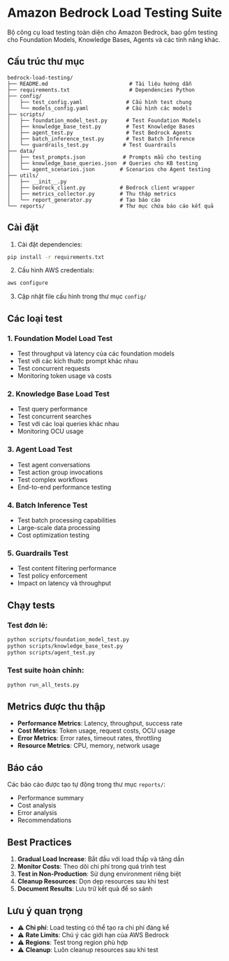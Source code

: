 # Amazon Bedrock Load Testing Suite

Bộ công cụ load testing toàn diện cho Amazon Bedrock, bao gồm testing cho Foundation Models, Knowledge Bases, Agents và các tính năng khác.

## Cấu trúc thư mục

```
bedrock-load-testing/
├── README.md                          # Tài liệu hướng dẫn
├── requirements.txt                   # Dependencies Python
├── config/
│   ├── test_config.yaml              # Cấu hình test chung
│   └── models_config.yaml            # Cấu hình các models
├── scripts/
│   ├── foundation_model_test.py      # Test Foundation Models
│   ├── knowledge_base_test.py        # Test Knowledge Bases
│   ├── agent_test.py                 # Test Bedrock Agents
│   ├── batch_inference_test.py       # Test Batch Inference
│   └── guardrails_test.py           # Test Guardrails
├── data/
│   ├── test_prompts.json            # Prompts mẫu cho testing
│   ├── knowledge_base_queries.json  # Queries cho KB testing
│   └── agent_scenarios.json        # Scenarios cho Agent testing
├── utils/
│   ├── __init__.py
│   ├── bedrock_client.py           # Bedrock client wrapper
│   ├── metrics_collector.py        # Thu thập metrics
│   └── report_generator.py         # Tạo báo cáo
└── reports/                        # Thư mục chứa báo cáo kết quả

```

## Cài đặt

1. Cài đặt dependencies:
```bash
pip install -r requirements.txt
```

2. Cấu hình AWS credentials:
```bash
aws configure
```

3. Cập nhật file cấu hình trong thư mục `config/`

## Các loại test

### 1. Foundation Model Load Test
- Test throughput và latency của các foundation models
- Test với các kích thước prompt khác nhau
- Test concurrent requests
- Monitoring token usage và costs

### 2. Knowledge Base Load Test
- Test query performance
- Test concurrent searches
- Test với các loại queries khác nhau
- Monitoring OCU usage

### 3. Agent Load Test
- Test agent conversations
- Test action group invocations
- Test complex workflows
- End-to-end performance testing

### 4. Batch Inference Test
- Test batch processing capabilities
- Large-scale data processing
- Cost optimization testing

### 5. Guardrails Test
- Test content filtering performance
- Test policy enforcement
- Impact on latency và throughput

## Chạy tests

### Test đơn lẻ:
```bash
python scripts/foundation_model_test.py
python scripts/knowledge_base_test.py
python scripts/agent_test.py
```

### Test suite hoàn chỉnh:
```bash
python run_all_tests.py
```

## Metrics được thu thập

- **Performance Metrics**: Latency, throughput, success rate
- **Cost Metrics**: Token usage, request costs, OCU usage
- **Error Metrics**: Error rates, timeout rates, throttling
- **Resource Metrics**: CPU, memory, network usage

## Báo cáo

Các báo cáo được tạo tự động trong thư mục `reports/`:
- Performance summary
- Cost analysis
- Error analysis
- Recommendations

## Best Practices

1. **Gradual Load Increase**: Bắt đầu với load thấp và tăng dần
2. **Monitor Costs**: Theo dõi chi phí trong quá trình test
3. **Test in Non-Production**: Sử dụng environment riêng biệt
4. **Cleanup Resources**: Dọn dẹp resources sau khi test
5. **Document Results**: Lưu trữ kết quả để so sánh

## Lưu ý quan trọng

- ⚠️ **Chi phí**: Load testing có thể tạo ra chi phí đáng kể
- ⚠️ **Rate Limits**: Chú ý các giới hạn của AWS Bedrock
- ⚠️ **Regions**: Test trong region phù hợp
- ⚠️ **Cleanup**: Luôn cleanup resources sau khi test

